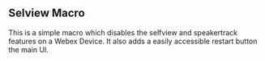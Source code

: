 ## Selview Macro

This is a simple macro which disables the selfview and speakertrack features on a Webex Device. It also adds a easily accessible restart button the main UI.
